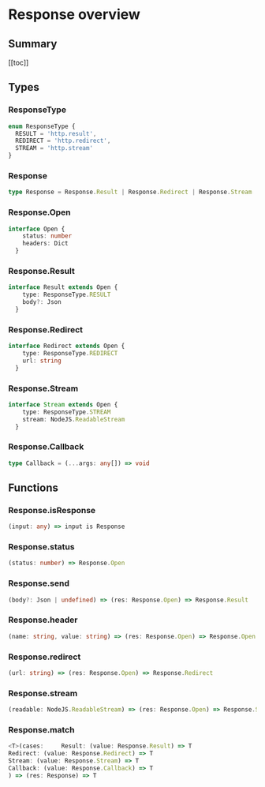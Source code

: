# Response overview

## Summary

[[toc]]

## Types

### ResponseType

```ts
enum ResponseType {
  RESULT = 'http.result',
  REDIRECT = 'http.redirect',
  STREAM = 'http.stream'
}
```

### Response

```ts
type Response = Response.Result | Response.Redirect | Response.Stream | Response.Callback
```

### Response.Open

```ts
interface Open {
    status: number
    headers: Dict
  }
```

### Response.Result

```ts
interface Result extends Open {
    type: ResponseType.RESULT
    body?: Json
  }
```

### Response.Redirect

```ts
interface Redirect extends Open {
    type: ResponseType.REDIRECT
    url: string
  }
```

### Response.Stream

```ts
interface Stream extends Open {
    type: ResponseType.STREAM
    stream: NodeJS.ReadableStream
  }
```

### Response.Callback

```ts
type Callback = (...args: any[]) => void
```

## Functions

### Response.isResponse

```ts
(input: any) => input is Response
```

### Response.status

```ts
(status: number) => Response.Open
```

### Response.send

```ts
(body?: Json | undefined) => (res: Response.Open) => Response.Result
```

### Response.header

```ts
(name: string, value: string) => (res: Response.Open) => Response.Open
```

### Response.redirect

```ts
(url: string) => (res: Response.Open) => Response.Redirect
```

### Response.stream

```ts
(readable: NodeJS.ReadableStream) => (res: Response.Open) => Response.Stream
```

### Response.match

```ts
<T>(cases:     Result: (value: Response.Result) => T
Redirect: (value: Response.Redirect) => T
Stream: (value: Response.Stream) => T
Callback: (value: Response.Callback) => T
) => (res: Response) => T
```

